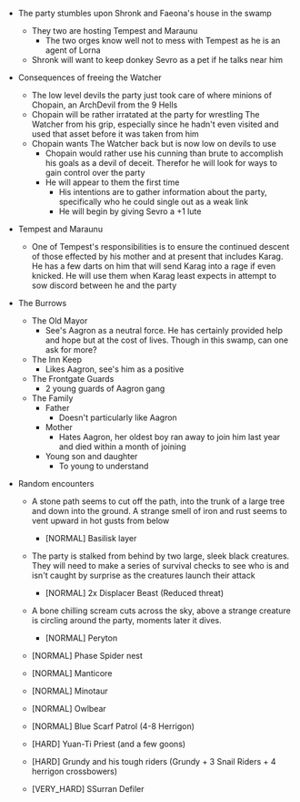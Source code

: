 - The party stumbles upon Shronk and Faeona's house in the swamp 
    - They two are hosting Tempest and Maraunu
        - The two orges know well not to mess with Tempest as he is an agent of Lorna
    - Shronk will want to keep donkey Sevro as a pet if he talks near him

- Consequences of freeing the Watcher
    - The low level devils the party just took care of where minions of Chopain, an ArchDevil from the 9 Hells
    - Chopain will be rather irratated at the party for wrestling The Watcher from his grip, especially since he hadn't even visited and used that asset before it was taken from him
    - Chopain wants The Watcher back but is now low on devils to use
        - Chopain would rather use his cunning than brute to accomplish his goals as a devil of deceit. Therefor he will look for ways to gain control over the party
        - He will appear to them the first time
            - His intentions are to gather information about the party, specifically who he could single out as a weak link
            - He will begin by giving Sevro a +1 lute

- Tempest and Maraunu
    - One of Tempest's responsibilities is to ensure the continued descent of those effected by his mother and at present that includes Karag. He has a few darts on him that will send Karag into a rage if even knicked. He will use them when Karag least expects in attempt to sow discord between he and the party

- The Burrows
    - The Old Mayor
        - See's Aagron as a neutral force. He has certainly provided help and hope but at the cost of lives. Though in this swamp, can one ask for more?
    - The Inn Keep
        - Likes Aagron, see's him as a positive
    - The Frontgate Guards
        - 2 young guards of Aagron gang
    - The Family
        - Father
            - Doesn't particularly like Aagron
        - Mother
            - Hates Aagron, her oldest boy ran away to join him last year and died within a month of joining
        - Young son and daughter
            - To young to understand



- Random encounters
    - A stone path seems to cut off the path, into the trunk of a large tree and down into the ground. A strange smell of iron and rust seems to vent upward in hot gusts from below
        - [NORMAL] Basilisk layer
    
    - The party is stalked from behind by two large, sleek black creatures. They will need to make a series of survival checks to see who is and isn't caught by surprise as the creatures launch their attack
        - [NORMAL] 2x Displacer Beast (Reduced threat)
    
    - A bone chilling scream cuts across the sky, above a strange creature is circling around the party, moments later it dives.
        - [NORMAL] Peryton

    - [NORMAL] Phase Spider nest
    - [NORMAL] Manticore
    - [NORMAL] Minotaur
    - [NORMAL] Owlbear
    - [NORMAL] Blue Scarf Patrol (4-8 Herrigon)
    - [HARD] Yuan-Ti Priest (and a few goons)
    - [HARD] Grundy and his tough riders (Grundy + 3 Snail Riders + 4 herrigon crossbowers)
    - [VERY_HARD] SSurran Defiler